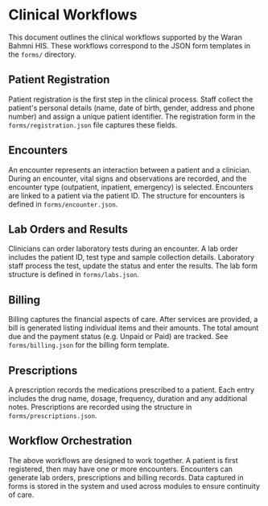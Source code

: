 # Clinical Workflows

This document outlines the clinical workflows supported by the Waran Bahmni HIS. These workflows correspond to the JSON form templates in the `forms/` directory.

## Patient Registration
Patient registration is the first step in the clinical process. Staff collect the patient's personal details (name, date of birth, gender, address and phone number) and assign a unique patient identifier. The registration form in the `forms/registration.json` file captures these fields.

## Encounters
An encounter represents an interaction between a patient and a clinician. During an encounter, vital signs and observations are recorded, and the encounter type (outpatient, inpatient, emergency) is selected. Encounters are linked to a patient via the patient ID. The structure for encounters is defined in `forms/encounter.json`.

## Lab Orders and Results
Clinicians can order laboratory tests during an encounter. A lab order includes the patient ID, test type and sample collection details. Laboratory staff process the test, update the status and enter the results. The lab form structure is defined in `forms/labs.json`.

## Billing
Billing captures the financial aspects of care. After services are provided, a bill is generated listing individual items and their amounts. The total amount due and the payment status (e.g. Unpaid or Paid) are tracked. See `forms/billing.json` for the billing form template.

## Prescriptions
A prescription records the medications prescribed to a patient. Each entry includes the drug name, dosage, frequency, duration and any additional notes. Prescriptions are recorded using the structure in `forms/prescriptions.json`.

## Workflow Orchestration
The above workflows are designed to work together. A patient is first registered, then may have one or more encounters. Encounters can generate lab orders, prescriptions and billing records. Data captured in forms is stored in the system and used across modules to ensure continuity of care.
